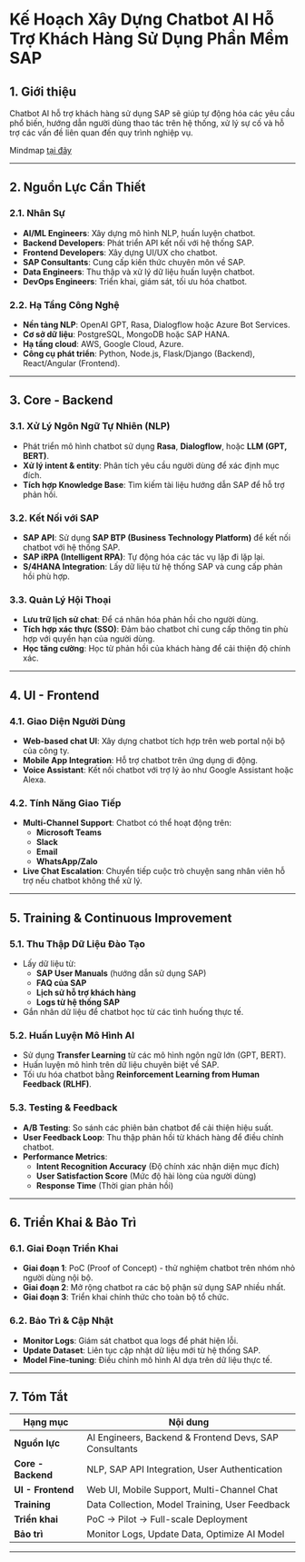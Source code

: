# Kế Hoạch Xây Dựng Chatbot AI Hỗ Trợ Khách Hàng Sử Dụng Phần Mềm SAP

## 1. **Giới thiệu**
Chatbot AI hỗ trợ khách hàng sử dụng SAP sẽ giúp tự động hóa các yêu cầu phổ biến, hướng dẫn người dùng thao tác trên hệ thống, xử lý sự cố và hỗ trợ các vấn đề liên quan đến quy trình nghiệp vụ.

Mindmap [tại đây](https://hoanglong8.github.io/FoxAI-Data-Analyst/Chatbot_SAP.html)

---

## 2. **Nguồn Lực Cần Thiết**
### 2.1. **Nhân Sự**
- **AI/ML Engineers**: Xây dựng mô hình NLP, huấn luyện chatbot.
- **Backend Developers**: Phát triển API kết nối với hệ thống SAP.
- **Frontend Developers**: Xây dựng UI/UX cho chatbot.
- **SAP Consultants**: Cung cấp kiến thức chuyên môn về SAP.
- **Data Engineers**: Thu thập và xử lý dữ liệu huấn luyện chatbot.
- **DevOps Engineers**: Triển khai, giám sát, tối ưu hóa chatbot.

### 2.2. **Hạ Tầng Công Nghệ**
- **Nền tảng NLP**: OpenAI GPT, Rasa, Dialogflow hoặc Azure Bot Services.
- **Cơ sở dữ liệu**: PostgreSQL, MongoDB hoặc SAP HANA.
- **Hạ tầng cloud**: AWS, Google Cloud, Azure.
- **Công cụ phát triển**: Python, Node.js, Flask/Django (Backend), React/Angular (Frontend).

---

## 3. **Core - Backend**
### 3.1. **Xử Lý Ngôn Ngữ Tự Nhiên (NLP)**
- Phát triển mô hình chatbot sử dụng **Rasa**, **Dialogflow**, hoặc **LLM (GPT, BERT)**.
- **Xử lý intent & entity**: Phân tích yêu cầu người dùng để xác định mục đích.
- **Tích hợp Knowledge Base**: Tìm kiếm tài liệu hướng dẫn SAP để hỗ trợ phản hồi.

### 3.2. **Kết Nối với SAP**
- **SAP API**: Sử dụng **SAP BTP (Business Technology Platform)** để kết nối chatbot với hệ thống SAP.
- **SAP iRPA (Intelligent RPA)**: Tự động hóa các tác vụ lặp đi lặp lại.
- **S/4HANA Integration**: Lấy dữ liệu từ hệ thống SAP và cung cấp phản hồi phù hợp.

### 3.3. **Quản Lý Hội Thoại**
- **Lưu trữ lịch sử chat**: Để cá nhân hóa phản hồi cho người dùng.
- **Tích hợp xác thực (SSO)**: Đảm bảo chatbot chỉ cung cấp thông tin phù hợp với quyền hạn của người dùng.
- **Học tăng cường**: Học từ phản hồi của khách hàng để cải thiện độ chính xác.

---

## 4. **UI - Frontend**
### 4.1. **Giao Diện Người Dùng**
- **Web-based chat UI**: Xây dựng chatbot tích hợp trên web portal nội bộ của công ty.
- **Mobile App Integration**: Hỗ trợ chatbot trên ứng dụng di động.
- **Voice Assistant**: Kết nối chatbot với trợ lý ảo như Google Assistant hoặc Alexa.

### 4.2. **Tính Năng Giao Tiếp**
- **Multi-Channel Support**: Chatbot có thể hoạt động trên:
  - **Microsoft Teams**
  - **Slack**
  - **Email**
  - **WhatsApp/Zalo**
- **Live Chat Escalation**: Chuyển tiếp cuộc trò chuyện sang nhân viên hỗ trợ nếu chatbot không thể xử lý.

---

## 5. **Training & Continuous Improvement**
### 5.1. **Thu Thập Dữ Liệu Đào Tạo**
- Lấy dữ liệu từ:
  - **SAP User Manuals** (hướng dẫn sử dụng SAP)
  - **FAQ của SAP**
  - **Lịch sử hỗ trợ khách hàng**
  - **Logs từ hệ thống SAP**
- Gắn nhãn dữ liệu để chatbot học từ các tình huống thực tế.

### 5.2. **Huấn Luyện Mô Hình AI**
- Sử dụng **Transfer Learning** từ các mô hình ngôn ngữ lớn (GPT, BERT).
- Huấn luyện mô hình trên dữ liệu chuyên biệt về SAP.
- Tối ưu hóa chatbot bằng **Reinforcement Learning from Human Feedback (RLHF)**.

### 5.3. **Testing & Feedback**
- **A/B Testing**: So sánh các phiên bản chatbot để cải thiện hiệu suất.
- **User Feedback Loop**: Thu thập phản hồi từ khách hàng để điều chỉnh chatbot.
- **Performance Metrics**:
  - **Intent Recognition Accuracy** (Độ chính xác nhận diện mục đích)
  - **User Satisfaction Score** (Mức độ hài lòng của người dùng)
  - **Response Time** (Thời gian phản hồi)

---

## 6. **Triển Khai & Bảo Trì**
### 6.1. **Giai Đoạn Triển Khai**
- **Giai đoạn 1**: PoC (Proof of Concept) - thử nghiệm chatbot trên nhóm nhỏ người dùng nội bộ.
- **Giai đoạn 2**: Mở rộng chatbot ra các bộ phận sử dụng SAP nhiều nhất.
- **Giai đoạn 3**: Triển khai chính thức cho toàn bộ tổ chức.

### 6.2. **Bảo Trì & Cập Nhật**
- **Monitor Logs**: Giám sát chatbot qua logs để phát hiện lỗi.
- **Update Dataset**: Liên tục cập nhật dữ liệu mới từ hệ thống SAP.
- **Model Fine-tuning**: Điều chỉnh mô hình AI dựa trên dữ liệu thực tế.

---

## 7. **Tóm Tắt**
| Hạng mục | Nội dung |
|----------|---------|
| **Nguồn lực** | AI Engineers, Backend & Frontend Devs, SAP Consultants |
| **Core - Backend** | NLP, SAP API Integration, User Authentication |
| **UI - Frontend** | Web UI, Mobile Support, Multi-Channel Chat |
| **Training** | Data Collection, Model Training, User Feedback |
| **Triển khai** | PoC → Pilot → Full-scale Deployment |
| **Bảo trì** | Monitor Logs, Update Data, Optimize AI Model |

---
